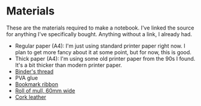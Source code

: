 # Materials

These are the materials required to make a notebook. I've linked the source for anything I've specifically bought. Anything without a link, I already had.

- Regular paper (A4): I'm just using standard printer paper right now. I plan to get more fancy about it at some point, but for now, this is good.
- Thick paper (A4): I'm using some old printer paper from the 90s I found. It's a bit thicker than modern printer paper.
- [Binder's thread](https://www.modulor.de/en/linen-binder-s-thread-th-0-42mm-type-30-3-150m-black.html)
- PVA glue
- [Bookmark ribbon](https://www.schmedt.de/zeichenlitze-lesezeichenband-spitzenqualitaet/50825483)
- [Roll of mull, 60mm wide](https://www.schmedt.de/heftgaze-in-schmalrollen-dreifaedig-3-kettfaeden/2651-060)
- [Cork leather](https://cork-shop.com/Korkleder-Korkstoff-vegan-Leder-naehen-basteln-kreativ-viele-Designs-und-Abmessungen-Cactus-70x50cm_1)
